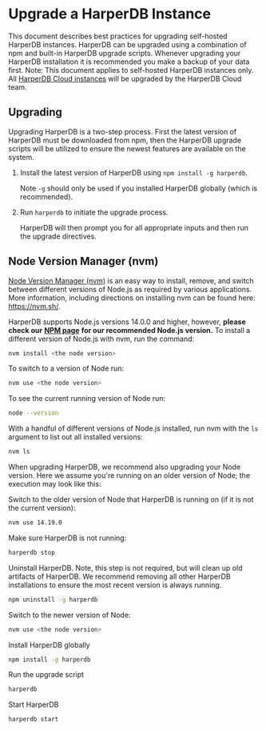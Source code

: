 # Upgrade a HarperDB Instance

This document describes best practices for upgrading self-hosted HarperDB instances. HarperDB can be upgraded using a combination of npm and built-in HarperDB upgrade scripts. Whenever upgrading your HarperDB installation it is recommended you make a backup of your data first. Note: This document applies to self-hosted HarperDB instances only. All [HarperDB Cloud instances](../harperdb-cloud/) will be upgraded by the HarperDB Cloud team.

## Upgrading

Upgrading HarperDB is a two-step process. First the latest version of HarperDB must be downloaded from npm, then the HarperDB upgrade scripts will be utilized to ensure the newest features are available on the system.

1.  Install the latest version of HarperDB using `npm install -g harperdb`.

    Note `-g` should only be used if you installed HarperDB globally (which is recommended).
2.  Run `harperdb` to initiate the upgrade process.

    HarperDB will then prompt you for all appropriate inputs and then run the upgrade directives.

## Node Version Manager (nvm)

[Node Version Manager (nvm)](http://nvm.sh/) is an easy way to install, remove, and switch between different versions of Node.js as required by various applications. More information, including directions on installing nvm can be found here: https://nvm.sh/.

HarperDB supports Node.js versions 14.0.0 and higher, however, **please check our** [**NPM page**](https://www.npmjs.com/package/harperdb) **for our recommended Node.js version.** To install a different version of Node.js with nvm, run the command:

```bash
nvm install <the node version>
```

To switch to a version of Node run:

```bash
nvm use <the node version>
```

To see the current running version of Node run:

```bash
node --version
```

With a handful of different versions of Node.js installed, run nvm with the `ls` argument to list out all installed versions:

```bash
nvm ls
```

When upgrading HarperDB, we recommend also upgrading your Node version. Here we assume you're running on an older version of Node; the execution may look like this:

Switch to the older version of Node that HarperDB is running on (if it is not the current version):

```bash
nvm use 14.19.0
```

Make sure HarperDB is not running:

```bash
harperdb stop
```

Uninstall HarperDB. Note, this step is not required, but will clean up old artifacts of HarperDB. We recommend removing all other HarperDB installations to ensure the most recent version is always running.

```bash
npm uninstall -g harperdb
```

Switch to the newer version of Node:

```bash
nvm use <the node version>
```

Install HarperDB globally

```bash
npm install -g harperdb
```

Run the upgrade script

```bash
harperdb
```

Start HarperDB

```bash
harperdb start
```
